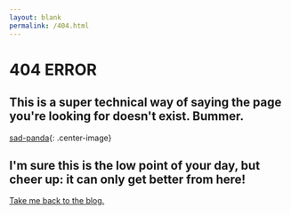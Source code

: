 ```yaml
---
layout: blank
permalink: /404.html
---
```


# 404 ERROR
## This is a super technical way of saying the page you're looking for doesn't exist.  Bummer.

[sad-panda](/assets/images/sad_panda.png){: .center-image}

##  I'm sure this is the low point of your day, but cheer up: it can only get better from here!

[Take me back to the blog.](https://www.displayblog.io/blog)
